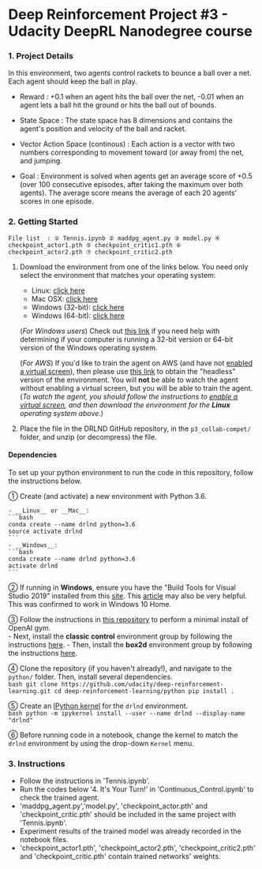 # Deep Reinforcement Project #3 - Udacity DeepRL Nanodegree course

### 1. Project Details

   In this environment, two agents control rackets to bounce a ball over a net. Each agent should keep the ball in play.
      
   - Reward : +0.1 when an agent hits the ball over the net, -0.01 when an agent lets a ball hit the ground or hits the ball out of bounds.

   - State Space : The state space has 8 dimensions and contains the agent's position and velocity of the ball and racket.

   - Vector Action Space (continous) : Each action is a vector with two numbers corresponding to movement toward (or away from) the net, and jumping.

   - Goal : Environment is solved when agents get an average score of +0.5 (over 100 consecutive episodes, after taking the maximum over both agents).
            The average score means the average of each 20 agents' scores in one episode.
 

### 2. Getting Started

    File list  : ① Tennis.ipynb ② maddpg_agent.py ③ model.py ④ checkpoint_actor1.pth ⑤ checkpoint_critic1.pth ⑥ checkpoint_actor2.pth ⑦ checkpoint_critic2.pth
1. Download the environment from one of the links below.  You need only select the environment that matches your operating system:
    - Linux: [click here](https://s3-us-west-1.amazonaws.com/udacity-drlnd/P3/Tennis/Tennis_Linux.zip)
    - Mac OSX: [click here](https://s3-us-west-1.amazonaws.com/udacity-drlnd/P3/Tennis/Tennis.app.zip)
    - Windows (32-bit): [click here](https://s3-us-west-1.amazonaws.com/udacity-drlnd/P3/Tennis/Tennis_Windows_x86.zip)
    - Windows (64-bit): [click here](https://s3-us-west-1.amazonaws.com/udacity-drlnd/P3/Tennis/Tennis_Windows_x86_64.zip)
    
    (_For Windows users_) Check out [this link](https://support.microsoft.com/en-us/help/827218/how-to-determine-whether-a-computer-is-running-a-32-bit-version-or-64) if you need help with determining if your computer is running a 32-bit version or 64-bit version of the Windows operating system.

    (_For AWS_) If you'd like to train the agent on AWS (and have not [enabled a virtual screen](https://github.com/Unity-Technologies/ml-agents/blob/master/docs/Training-on-Amazon-Web-Service.md)), then please use [this link](https://s3-us-west-1.amazonaws.com/udacity-drlnd/P3/Tennis/Tennis_Linux_NoVis.zip) to obtain the "headless" version of the environment.  You will **not** be able to watch the agent without enabling a virtual screen, but you will be able to train the agent.  (_To watch the agent, you should follow the instructions to [enable a virtual screen](https://github.com/Unity-Technologies/ml-agents/blob/master/docs/Training-on-Amazon-Web-Service.md), and then download the environment for the **Linux** operating system above._)

2. Place the file in the DRLND GitHub repository, in the `p3_collab-compet/` folder, and unzip (or decompress) the file. 
        
        
#### Dependencies

To set up your python environment to run the code in this repository, follow the instructions below.

① Create (and activate) a new environment with Python 3.6.

	- __Linux__ or __Mac__: 
	```bash
	conda create --name drlnd python=3.6
	source activate drlnd
	```
	- __Windows__: 
	```bash
	conda create --name drlnd python=3.6 
	activate drlnd
	```
	
② If running in **Windows**, ensure you have the "Build Tools for Visual Studio 2019" installed from this [site](https://visualstudio.microsoft.com/downloads/).  This [article](https://towardsdatascience.com/how-to-install-openai-gym-in-a-windows-environment-338969e24d30) may also be very helpful.  This was confirmed to work in Windows 10 Home.  

③ Follow the instructions in [this repository](https://github.com/openai/gym) to perform a minimal install of OpenAI gym.  
	- Next, install the **classic control** environment group by following the instructions [here](https://github.com/openai/gym#classic-control).
	- Then, install the **box2d** environment group by following the instructions [here](https://github.com/openai/gym#box2d).
	
④ Clone the repository (if you haven't already!), and navigate to the `python/` folder.  Then, install several dependencies.  
    ```bash
    git clone https://github.com/udacity/deep-reinforcement-learning.git
    cd deep-reinforcement-learning/python
    pip install .
    ```

⑤ Create an [IPython kernel](http://ipython.readthedocs.io/en/stable/install/kernel_install.html) for the `drlnd` environment.    
    ```bash
    python -m ipykernel install --user --name drlnd --display-name "drlnd"
    ```

⑥ Before running code in a notebook, change the kernel to match the `drlnd` environment by using the drop-down `Kernel` menu. 


### 3. Instructions
   - Follow the instructions in 'Tennis.ipynb'.
   - Run the codes below '4. It's Your Turn!' in 'Continuous_Control.ipynb' to check the trained agent.
   - 'maddpg_agent.py','model.py', 'checkpoint_actor.pth' and 'checkpoint_critic.pth' should be included in the same project with 'Tennis.ipynb'.
   - Experiment results of the trained model was already recorded in the notebook files.
   - 'checkpoint_actor1.pth', 'checkpoint_actor2.pth', 'checkpoint_critic2.pth' and 'checkpoint_critic.pth' contain trained networks' weights.
